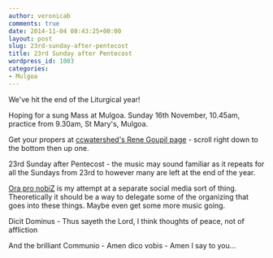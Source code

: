 ```yaml
---
author: veronicab
comments: true
date: 2014-11-04 08:43:25+00:00
layout: post
slug: 23rd-sunday-after-pentecost
title: 23rd Sunday after Pentecost
wordpress_id: 1003
categories:
- Mulgoa
---
```


We've hit the end of the Liturgical year!

Hoping for a sung Mass at Mulgoa.  Sunday 16th November, 10.45am, practice from 9.30am, St Mary's, Mulgoa.

Get your propers at [ccwatershed's Rene Goupil page](http://www.ccwatershed.org/goupil/) - scroll right down to the bottom then up one.

23rd Sunday after Pentecost - the music may sound familiar as it repeats for all the Sundays from 23rd to however many are left at the end of the year.

[Ora pro nobiZ](http://oraprono.biz) is my attempt at a separate social media sort of thing.  Theoretically it should be a way to delegate some of the organizing that goes into these things.  Maybe even get some more music going.

Dicit Dominus - Thus sayeth the Lord, I think thoughts of peace, not of affliction

And the brilliant Communio - Amen dico vobis - Amen I say to you...
